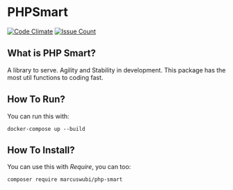 # PHPSmart
[![Code Climate](https://codeclimate.com/github/marcuswubi/php-exec-time/badges/gpa.svg)](https://codeclimate.com/github/marcuswubi/php-exec-time)
[![Issue Count](https://codeclimate.com/github/marcuswubi/php-exec-time/badges/issue_count.svg)](https://codeclimate.com/github/marcuswubi/php-exec-time)

## What is PHP Smart?
A library to serve. Agility and Stability in development. This package has the most util functions to coding fast. 

## How To Run?
You can run this with:
```
docker-compose up --build
``` 
## How To Install?
You can use this with *Require*, you can too:
```
composer require marcuswubi/php-smart
``` 